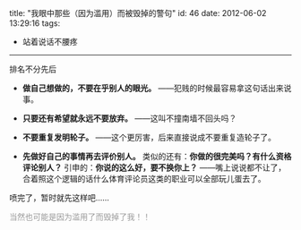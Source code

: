 title: "我眼中那些（因为滥用）而被毁掉的警句"
id: 46
date: 2012-06-02 13:29:16
tags: 
- 站着说话不腰疼
---

排名不分先后

* **做自己想做的，不要在乎别人的眼光。**
  ——犯贱的时候最容易拿这句话出来说事。

* **只要还有希望就永远不要放弃。**
  ——这叫不撞南墙不回头吗？

* **不要重复发明轮子。**
  ——这个更厉害，后来直接说成不要重复造轮子了。

* **先做好自己的事情再去评价别人。**
  类似的还有：**你做的很完美吗？有什么资格评论别人？**
  引申的：**你说的这么好，要不换你上？**
  ——嘴上说说都不让了，合着照这个逻辑的话什么体育评论员这类的职业可以全部玩儿蛋去了。

喷完了，暂时就先这样吧……

<span style="color:#999;">当然也可能是因为滥用了而毁掉了我！！</span>